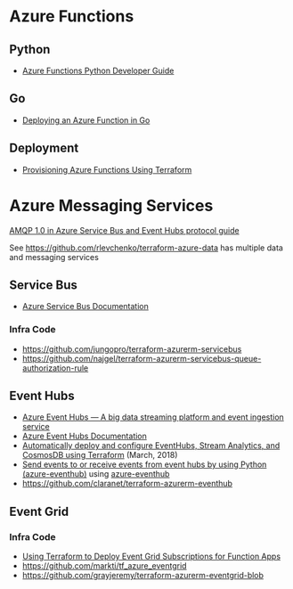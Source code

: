 # Azure Functions
## Python
- [Azure Functions Python Developer Guide](https://docs.microsoft.com/en-us/azure/azure-functions/functions-reference-python?tabs=application-level)

## Go 
- [Deploying an Azure Function in Go](https://www.hildeberto.com/2021/01/azure-function-golang-2.html)

## Deployment 
- [Provisioning Azure Functions Using Terraform](https://www.hildeberto.com/2021/03/terraform-azure-function.html)

# Azure Messaging Services
[AMQP 1.0 in Azure Service Bus and Event Hubs protocol guide](https://docs.microsoft.com/en-us/azure/service-bus-messaging/service-bus-amqp-protocol-guide)

See https://github.com/rlevchenko/terraform-azure-data has multiple data and messaging services

## Service Bus
- [Azure Service Bus Documentation](https://docs.microsoft.com/en-us/azure/service-bus-messaging/)

### Infra Code
- https://github.com/jungopro/terraform-azurerm-servicebus
- https://github.com/najgel/terraform-azurerm-servicebus-queue-authorization-rule

## Event Hubs
- [Azure Event Hubs — A big data streaming platform and event ingestion service](https://docs.microsoft.com/en-us/azure/event-hubs/event-hubs-about) 
- [Azure Event Hubs Documentation](https://docs.microsoft.com/en-us/azure/event-hubs/)
- [Automatically deploy and configure EventHubs, Stream Analytics, and CosmosDB using Terraform](https://tsuyoshiushio.medium.com/automatically-deploy-and-configure-eventhubs-stream-analytics-and-cosmosdb-using-terraform-16aa5a34240e_) (March, 2018)
- [Send events to or receive events from event hubs by using Python (azure-eventhub)](https://docs.microsoft.com/en-us/azure/event-hubs/event-hubs-python-get-started-send) using [azure-eventhub](https://pypi.org/project/azure-eventhub/)
- https://github.com/claranet/terraform-azurerm-eventhub

## Event Grid

### Infra Code
- [Using Terraform to Deploy Event Grid Subscriptions for Function Apps](https://jfarrell.net/2019/12/13/using-terraform-to-deploy-event-grid-subscriptions-for-function-apps/)
- https://github.com/markti/tf_azure_eventgrid
- https://github.com/grayjeremy/terraform-azurerm-eventgrid-blob 
